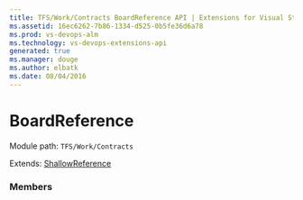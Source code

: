 ```yaml
---
title: TFS/Work/Contracts BoardReference API | Extensions for Visual Studio Team Services
ms.assetid: 16ec6262-7b86-1334-d525-0b5fe36d6a78
ms.prod: vs-devops-alm
ms.technology: vs-devops-extensions-api
generated: true
ms.manager: douge
ms.author: elbatk
ms.date: 08/04/2016
---
```


# BoardReference

Module path: `TFS/Work/Contracts`

Extends: [ShallowReference](../../../TFS/Work/Contracts/ShallowReference.md)

### Members

